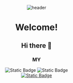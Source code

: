 
<div align="center">
  
![header](https://capsule-render.vercel.app/api?type=transparent&color=auto&height=300&section=header&text=SEOHYEON)

# Welcome!
## Hi there 👋
### **MY**

![Static Badge](https://img.shields.io/badge/python-3776AB?style=for-the-badge&logo=python&logoColor=white&labelColor=yellow)
![Static Badge](https://img.shields.io/badge/arduino-00878F?style=for-the-badge&logo=python&logoColor=white&labelColor=pink)
<br/>
<a href="mailto:shseohn@gmail.com">
![Static Badge](https://img.shields.io/badge/gmail-EA4335?style=for-the-badge&logo=gmail&logoColor=white&labelColor=black)


<!--
**shseohn/shseohn** is a ✨ _special_ ✨ repository because its `README.md` (this file) appears on your GitHub profile.

Here are some ideas to get you started:

- 🔭 I’m currently working on ...
- 🌱 I’m currently learning ...
- 👯 I’m looking to collaborate on ...
- 🤔 I’m looking for help with ...
- 💬 Ask me about ...
- 📫 How to reach me: ...
- 😄 Pronouns: ...
- ⚡ Fun fact: ...
-->
